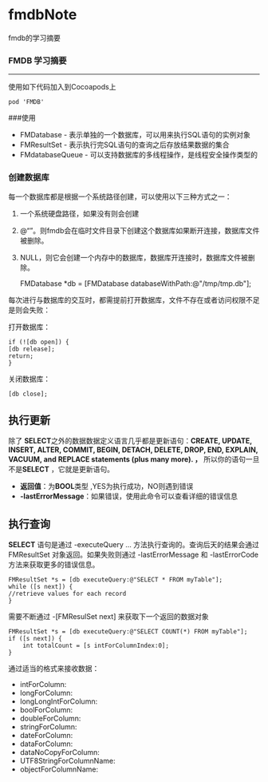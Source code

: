 # fmdbNote
fmdb的学习摘要

### FMDB 学习摘要
-----
使用如下代码加入到Cocoapods上
    
    pod 'FMDB'

###使用

- FMDatabase - 表示单独的一个数据库，可以用来执行SQL语句的实例对象
- FMResultSet - 表示执行完SQL语句的查询之后存放结果数据的集合
- FMdatabaseQueue - 可以支持数据库的多线程操作，是线程安全操作类型的


### 创建数据库
每一个数据库都是根据一个系统路径创建，可以使用以下三种方式之一：

1. 一个系统硬盘路径，如果没有则会创建

1.  @“”。则fmdb会在临时文件目录下创建这个数据库如果断开连接，数据库文件被删除。

1. NULL，则它会创建一个内存中的数据库，数据库开连接时，数据库文件被删除。



    FMDatabase *db = [FMDatabase databaseWithPath:@"/tmp/tmp.db"];


每次进行与数据库的交互时，都需提前打开数据库，文件不存在或者访问权限不足是则会失败：

打开数据库：

    if (![db open]) {
    [db release];
    return;
    }


关闭数据库：


    [db close];

## 执行更新
除了 **SELECT**之外的数据数据定义语言几乎都是更新语句：**CREATE, UPDATE, INSERT, ALTER, COMMIT, BEGIN, DETACH, DELETE, DROP, END, EXPLAIN, VACUUM, and REPLACE statements (plus many more). ，** 
所以你的语句一旦不是**SELECT** ，它就是更新语句。

- **返回值**：为**BOOL**类型 ,YES为执行成功，NO则遇到错误
- **-lastErrorMessage**：如果错误，使用此命令可以查看详细的错误信息

## 执行查询
**SELECT** 语句是通过 -executeQuery ... 方法执行查询的。查询后天的结果会通过 FMResultSet 对象返回。如果失败则通过 -lastErrorMessage 和 -lastErrorCode方法来获取更多的错误信息。

    FMResultSet *s = [db executeQuery:@"SELECT * FROM myTable"];
    while ([s next]) {
    //retrieve values for each record
    }

需要不断通过 -[FMResulSet next] 来获取下一个返回的数据对象

    FMResultSet *s = [db executeQuery:@"SELECT COUNT(*) FROM myTable"];
    if ([s next]) {
    	int totalCount = [s intForColumnIndex:0];
    }
通过适当的格式来接收数据：

- intForColumn:
- longForColumn:
- longLongIntForColumn:
- boolForColumn:
- doubleForColumn:
- stringForColumn:
- dateForColumn:
- dataForColumn:
- dataNoCopyForColumn:
- UTF8StringForColumnName:
- objectForColumnName:
